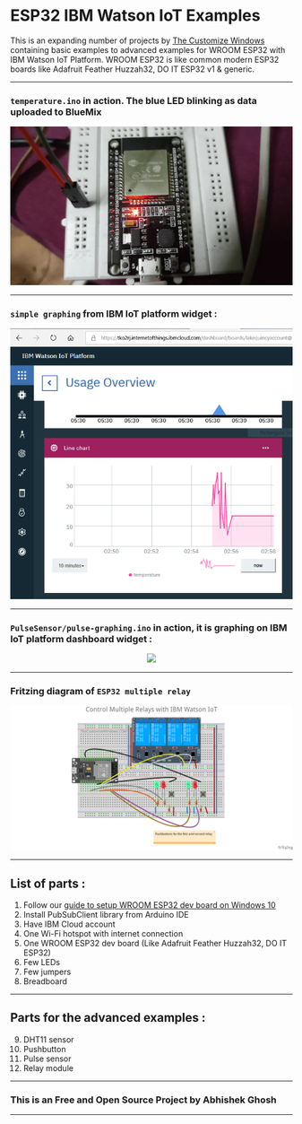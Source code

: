 # ESP32 IBM Watson IoT Examples

This is an expanding number of projects by [The Customize Windows](https://thecustomizewindows.com) containing basic examples to advanced examples for WROOM ESP32 with IBM Watson IoT Platform. WROOM ESP32 is like common modern ESP32 boards like Adafruit Feather Huzzah32, DO IT ESP32 v1 & generic. 

---

### `temperature.ino` in action. The blue LED blinking as data uploaded to BlueMix

<p align="center">
  <img src="20190223_020730_2.gif">
</p>

---

### `simple graphing` from IBM IoT platform widget :

<p align="center">
  <img src="abhishek%20ghosh%20ibm.PNG">
</p>

---

### `PulseSensor/pulse-graphing.ino` in action, it is graphing on IBM IoT platform dashboard widget :


<p align="center">
  <img src="https://thecustomizewindows.com/wp-content/uploads/2019/04/ESP32-Arduino-IBM-Watson-IoT-Pulse-Sensor-Amped.png">
</p>

---

### Fritzing diagram of `ESP32 multiple relay`

<p align="center">
  <img src="ESP32-multiple-relay/Control%20Multiple%20AC%20Appliances%20With%20One%20ESP32%20Arduino.png">
</p>

---

## List of parts :

1. Follow our [guide to setup WROOM ESP32 dev board on Windows 10](https://thecustomizewindows.com/2019/02/esp-wroom-32-how-to-setup-esp32-nodemcu-with-arduino-ide/)
2. Install PubSubClient library from Arduino IDE
3. Have IBM Cloud account
4. One Wi-Fi hotspot with internet connection
5. One WROOM ESP32 dev board (Like Adafruit Feather Huzzah32, DO IT ESP32)
6. Few LEDs
7. Few jumpers
8. Breadboard

---

## Parts for the advanced examples : 

9. DHT11 sensor
10. Pushbutton
11. Pulse sensor
12. Relay module

---

### This is an Free and Open Source Project by Abhishek Ghosh

---


